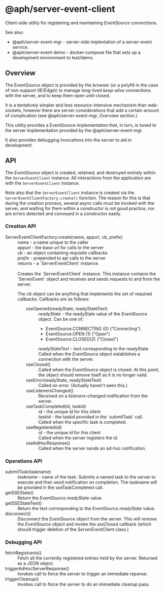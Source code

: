 # @aph/server-event-client

Client-side utility for registering and maintaining _EventSource_ connections.

See also:
 - @aph/server-event-mgr - server-side implentation of a server-event service.
 - @aph/server-event-demo - docker-compose file that sets up a development environment to test/demo.

 ## Overview
 The EventSource object is provided by the browser (or a polyfill in the case of non-support (IE/Edge)) to manage long-lived _keep-alive_ connections with the server, and to keep them open until closed.

 It is a tentatively simpler and less resource-intensive mechanism than web-sockets, however there are server considerations that add a certain amount of complication (see @aph/server-event-mgr, _Overview_ section.)

 This utility provides a EventSource implementation that, in turn, is tuned to the server implementation provided by the @aph/server-event-mgr.

 It also provides debugging invocations into the server to aid in development.

 ## API
  The _EventSource_ object is created, retained, and
 destroyed entirely within the `ServerEventClient` instance.  All interactions from the application are with the `ServerEventClient` instance.

 Note also that the `ServerEventClient` instance is created via the `ServerEventClientFactory.create()` function.  The reason for this is that during the creation process, several async calls must be invoked with the server, and waiting for them within a constructor is not good practice, nor are errors detected and conveyed in a constructor easily.

 ### Creation API
 <dl>
 <dt>ServerEventClientFactory.create(name, appurl, cb, prefix)</dt>
 <dd>
 <em>name</em> - a name unique to the caller<br/>
 <em>appurl</em> - the base url for calls to the server<br/>
 <em>cb</em> - an object containing requisite callbacks<br/>
 <em>prefix</em> - prepended to api calls to the server<br/>
 returns - a `ServerEventClient` instance.<br/><br/>
 Creates the `ServerEventClient` instance.  This instance contains the `ServerEvent` object and receives and sends requests to and from the server.

 The _cb_ object can be anything that implements the set of required callbacks.  Callbacks are as follows:
 <div style="margin-left:2em">
 <dl>
 <dt>sseOpened(readyState, readyStateText)</dt>
 <dd>
 <em>readyState</em> - the readyState value of the <em>EventSource</em> object. Can be one of:
 <ul>
 <li>EventSource.CONNECTING (0) ("Connecting")</li>
 <li>EventSource.OPEN (1) ("Open")</li>
 <li>EventSource.CLOSED(2) ("Closed")</li>
 </ul>
 <em>readyStateText</em> - text corresponding to the readyState<br/>
 Called when the <em>EventSource</em> object establishes a
 connection with the server.</dd>
 <dt>sseClosed()</dt>
 <dd>
 Called when the <em>EventSource</em> object is closed.  At this
 point, the object should remove itself as it is no longer
 valid.</dd>
 <dt>sseError(readyState, readyStateText)</dt>
 <dd>
 Called on error. (Actually haven't seen this.)</dd>
 <dt>sseListenersChanged()</dt>
 <dd>
 Received on a <em>listeners-changed</em> notification from the server.</dd>
 <dt>sseTaskCompleted(id, taskid)</dt>
 <dd>
 <em>id</em> - the unique id for this client<br/>
 <em>taskid</em> - the taskid provided in the `submitTask` call.<br/>
 Called when the specific task is completed.</dd>
 <dt>sseRegistered(id)</dt>
 <dd>
 <em>id</em> - the unique id for this client<br/>
 Called when the server registers the id.
 <dd>
 <dt>sseAdHocResponse()</dt>
 <dd>
 Called when the server sends an ad-hoc notification.</dd>
 </dl>
 </div>
 </dd>
 </dl>

 ### Operations API
 <dl>
 <dt>submitTask(taskname)</dt>
 <dd>
 <em>taskname</em> - name of the task.</em>
 Submits a named task to the server to execute and then
 send notification on completion.  The taskname will be provided in the sseTaskCompleted call.</dd>
 <dt>getSSEState()</dt>
 <dd>
 Return the <em>EventSource.readyState</em> value.</dd>
 <dt>getSSEStateText()</dt>
 <dd>
 Return the text corresponding to the <em>EventSource.readyState</em> value.</dd>
 <dt>disconnect()</dt>
 <dd>
 Disconnect the <em>EventSource</em> object from the server. This will remove the <em>EventSource</em> object and invoke the <em>sseClosed</em> callback (which should trigger deletion of the <em>ServerEventClient</em> class.)</dd>
 </dl>

 ### Debugging API
 <dl>
 <dt>fetchRegistrants()</dt>
 <dd>
 Fetch all the currently registered entries held by the server.  Returned as a JSON object.</dd>
 <dt>triggerAdHocServerResponse()</dt>
 <dd>
 Invokes call to force the server to trigger an immediate reponse.</dd>
 <dt>triggerCleanup()</dt>
 <dd>
 Invokes call to force the server to do an immediate cleanup pass.</dd>
 </dl>
